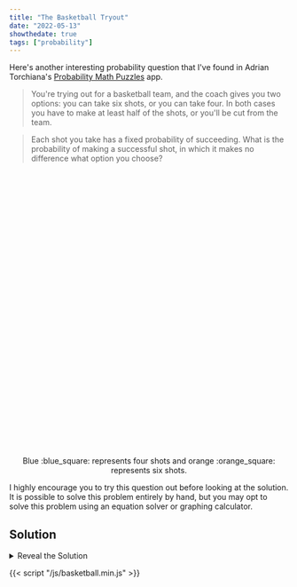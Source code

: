 ```yaml
---
title: "The Basketball Tryout"
date: "2022-05-13"
showthedate: true
tags: ["probability"]
---
```


Here's another interesting probability question that I've found in Adrian
Torchiana's [Probability Math Puzzles](https://github.com/atorch/probability_puzzles) app.

> You're trying out for a basketball team, and the coach gives you two options: you can take six shots, or you can take
> four. In both cases you have to make at least half of the shots, or you'll be cut from the team.

> Each shot you take has a fixed probability of succeeding. What is the probability of making a successful shot, in
> which it makes no difference what option you choose?

<style>
@media (prefers-color-scheme: dark) {
    .y.axis-label {
        stroke: white;
    }
    .x.axis-label {
        stroke: white;
    }
}
</style>

<div id="plot" style="text-align: center; height: 500px;"></div>

<p align="center">Blue :blue_square: represents four shots and orange :orange_square: represents six shots.</p>

I highly encourage you to try this question out before looking at the solution. It is possible to solve this problem
entirely by hand, but you may opt to solve this problem using an equation solver or graphing calculator.

## Solution

<details>
<summary>Reveal the Solution</summary>
<p>As you can see, it looks like \( 0.6 \) is the solution, but why?</p>

For fixed probabilities, the [binomial distribution](https://en.wikipedia.org/wiki/Binomial_distribution) is used.

<p>
\[
P_x = {n \choose x} p^x \left( 1-p \right)^{n-x}
\]
</p>

where:

* <p>\( P \): binomial probability</p>
* <p>\( p \): probability of success on a single trial</p>
* <p>\( x \): number of times for a specific outcome within \( n \) trials</p>
* <p>\( n \): number of trials</p>
* <p>\( {n \choose x} = \frac{n!}{x!\left(n-x\right)!} \)</p>

<p>Using the binomial distribution formula, we can calculate the probability of making the tryout given four shots, with
fixed probability \( p \).</p>

<p>
\begin{aligned}
P_4 + P_3 + P_2 &= {4 \choose 4} p^4 \left( 1-p \right)^0 + {4 \choose 3} p^3 \left( 1-p \right)^1 + {4 \choose 2} p^2 \left( 1-p \right)^2 
\\ &= p^4 + 4 p^3 \left( 1-p \right) + 6 p^2 \left( 1-p \right)^2
\\ &= 3 p^4 - 8 p^3 + 6 p^2
\end{aligned}
</p>

We can do the same for six shots.

<p>
\begin{aligned}
P_6 + P_5 + P_4 + P_3 &= {6 \choose 6} p^6 \left( 1-p \right)^0 + {6 \choose 5} p^5 \left( 1-p \right)^1 + {6 \choose 4} p^4 \left( 1-p \right)^2 + {6 \choose 3} p^3 \left( 1-p \right)^3
\\ &= p^6 + 6 p^5 \left( 1-p \right) + 15 p^4 \left( 1-p \right)^2 + 20 p^3 \left( 1-p \right)^3
\\ &= -10 p^6 + 36 p^5 - 45 p^4 + 20 p^3
\end{aligned}
</p>

<p>Now, we need to solve for \( p \),</p>

<p>
\[
3 p^4 - 8 p^3 + 6 p^2 = -10 p^6 + 36 p^5 - 45 p^4 + 20 p^3
\]
</p>

Move to one side,

<p>
\[
-10 p^6 + 36 p^5 - 48 p^4 + 28 p^3 - 6 p^2 = 0
\]
</p>

<p>Simplify a bit (we know that \( p = 0 \) is definitely not a valid solution),</p>

<p>
\[
\frac{-10 p^6 + 36 p^5 - 48 p^4 + 28 p^3 - 6 p^2}{-2 p^2} = \frac{0}{-2 p^2}
\]
\[
5 p^4 - 18 p^3 + 24 p^2 - 14 p + 3 = 0
\]
</p>

Using the [rational root theorem](https://en.wikipedia.org/wiki/Rational_root_theorem) we can brute-force possible
factors relatively easily.

We are left with,

<p>
\[
\left( p - 1 \right)^3 \left( 5p - 3 \right) = 0
\]
</p>

<p>We know that \( p = 1 \) is not a valid solution, hence we solve for \( 5p - 3 = 0 \)</p>

<p>
\[
p = \frac{3}{5} = 0.6
\]
</p>

### A Fun Little Sidenote

Have you noticed that depending on the rules of a game, lower or higher skilled players can be favored?

<p>For basketball shooters with a \( < 0.6 \) shooting percentage, it is more favorable to take four shots.</p>

<p>For basketball shooters with a \( > 0.6 \) shooting percentage, it is more favorable to take six shots.</p>

Parallels can be made to real-life sports, where upsets in hockey are much more common than upsets in basketball.

{{< youtube HNlgISa9Giw >}}

</details>

<script src="https://polyfill.io/v3/polyfill.min.js?features=es6"></script>
<script id="MathJax-script" async src="https://cdn.jsdelivr.net/npm/mathjax@3/es5/tex-mml-chtml.js"></script>
<script src="https://unpkg.com/function-plot/dist/function-plot.js"></script>
{{< script "/js/basketball.min.js" >}}
